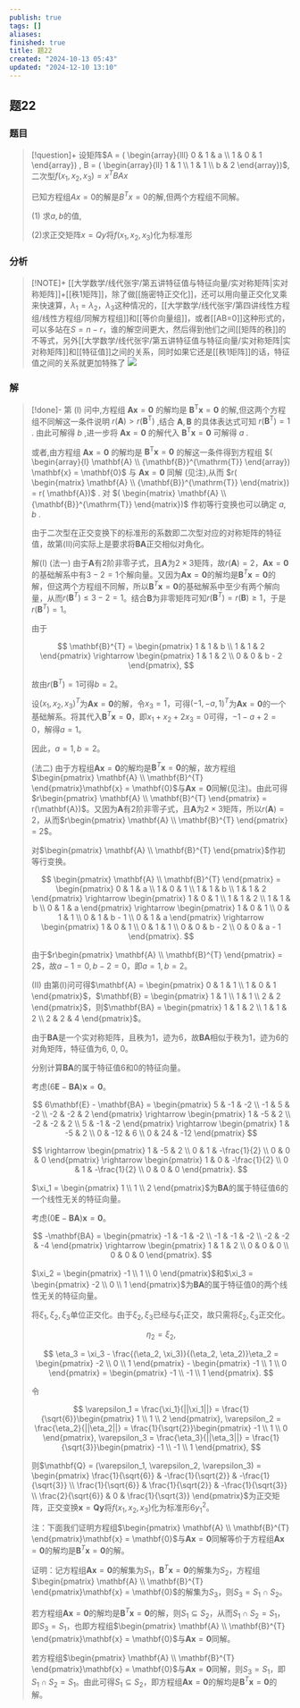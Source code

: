 ```yaml
---
publish: true
tags: []
aliases: 
finished: true
title: 题22
created: "2024-10-13 05:43"
updated: "2024-12-10 13:10"
---
```

## 题22
### 题目
> [!question]+
> 设矩阵$A = ( \begin{array}{lll} 0 & 1 & a \\ 1 & 0 & 1 \end{array}) , B = ( \begin{array}{ll} 1 & 1 \\ 1 & 1 \\ b & 2 \end{array})$,二次型$f( {{x}_{1},{x}_{2},{x}_{3}}) = {x}^{T}{BAx}$
> 
> 已知方程组${Ax} = 0$的解是${B}^{T}x = 0$的解,但两个方程组不同解。
> 
> (1) 求$a, b$的值,
> 
> (2)求正交矩阵$x = {Qy}$将$f( {{x}_{1},{x}_{2},{x}_{3}})$化为标准形
### 分析
> [!NOTE]+
> [[大学数学/线代张宇/第五讲特征值与特征向量/实对称矩阵|实对称矩阵]]+[[秩1矩阵]]，除了做[[施密特正交化]]，还可以用向量正交化叉乘来快速算，$\lambda_{1}=\lambda_{2}$，$\lambda_{3}$这种情况的，[[大学数学/线代张宇/第四讲线性方程组/线性方程组/同解方程组]]和[[等价向量组]]，或者[[AB=0]]这种形式的，可以多站在$S=n-r$，谁的解空间更大，然后得到他们之间[[矩阵的秩]]的不等式，另外[[大学数学/线代张宇/第五讲特征值与特征向量/实对称矩阵|实对称矩阵]]和[[特征值]]之间的关系，同时如果它还是[[秩1矩阵]]的话，特征值之间的关系就更加特殊了
> ![](https://img.hwenyi.tech/202412102107340.webp)
### 解
> [!done]-
> 第 (I) 问中,方程组 $\mathbf{{Ax}} = \mathbf{0}$ 的解均是 ${\mathbf{B}}^{\mathrm{T}}\mathbf{x} = \mathbf{0}$ 的解,但这两个方程组不同解这一条件说明 $r( \mathbf{A})  > r( {\mathbf{B}}^{\mathrm{T}})$ ,结合 $\mathbf{A},\mathbf{B}$ 的具体表达式可知 $r( {\mathbf{B}}^{\mathrm{T}})  = 1$ . 由此可解得 $b$ ,进一步将 $\mathbf{{Ax}} = \mathbf{0}$ 的解代入 ${\mathbf{B}}^{\mathrm{T}}\mathbf{x} = \mathbf{0}$ 可解得 $a$ .
> 
> 或者,由方程组 $\mathbf{{Ax}} = \mathbf{0}$ 的解均是 ${\mathbf{B}}^{\mathrm{T}}\mathbf{x} = \mathbf{0}$ 的解这一条件得到方程组 $( \begin{array}{l} \mathbf{A} \\  {\mathbf{B}}^{\mathrm{T}} \end{array}) \mathbf{x} = \mathbf{0}$ 与 $\mathbf{{Ax}} = \mathbf{0}$ 同解 (见注),从而 $r( \begin{matrix} \mathbf{A} \\  {\mathbf{B}}^{\mathrm{T}} \end{matrix})  = r( \mathbf{A})$ . 对 $( \begin{matrix} \mathbf{A} \\  {\mathbf{B}}^{\mathrm{T}} \end{matrix})$ 作初等行变换也可以确定 $a, b$ .
> 
> 由于二次型在正交变换下的标准形的系数即二次型对应的对称矩阵的特征值，故第(II)问实际上是要求将$\mathbf{BA}$正交相似对角化。
> 
> 解(I) (法一) 由于$\mathbf{A}$有2阶非零子式，且$\mathbf{A}$为$2 \times 3$矩阵，故$r(\mathbf{A}) = 2$，$\mathbf{Ax} = \mathbf{0}$的基础解系中有$3 - 2 = 1$个解向量。又因为$\mathbf{Ax} = \mathbf{0}$的解均是$\mathbf{B}^{T}\mathbf{x} = \mathbf{0}$的解，但这两个方程组不同解，所以$\mathbf{B}^{T}\mathbf{x} = \mathbf{0}$的基础解系中至少有两个解向量，从而$r(\mathbf{B}^{T}) \leq 3 - 2 = 1$。结合$\mathbf{B}$为非零矩阵可知$r(\mathbf{B}^{T}) = r(\mathbf{B}) \geq 1$，于是$r(\mathbf{B}^{T}) = 1$。
> 
> 由于
> 
> $$
> \mathbf{B}^{T} = \begin{pmatrix} 1 & 1 & b \\ 1 & 1 & 2 \end{pmatrix} \rightarrow \begin{pmatrix} 1 & 1 & 2 \\ 0 & 0 & b - 2 \end{pmatrix},
> $$
> 
> 故由$r(\mathbf{B}^{T}) = 1$可得$b = 2$。
> 
> 设$(x_1, x_2, x_3)^{T}$为$\mathbf{Ax} = \mathbf{0}$的解，令$x_3 = 1$，可得$(-1, -a, 1)^{T}$为$\mathbf{Ax} = \mathbf{0}$的一个基础解系。将其代入$\mathbf{B}^{T}\mathbf{x} = \mathbf{0}$，即$x_1 + x_2 + 2x_3 = 0$可得，$-1 - a + 2 = 0$，解得$a = 1$。
> 
> 因此，$a = 1, b = 2$。
> 
> (法二) 由于方程组$\mathbf{Ax} = \mathbf{0}$的解均是$\mathbf{B}^{T}\mathbf{x} = \mathbf{0}$的解，故方程组$\begin{pmatrix} \mathbf{A} \\ \mathbf{B}^{T} \end{pmatrix}\mathbf{x} = \mathbf{0}$与$\mathbf{Ax} = \mathbf{0}$同解(见注)。由此可得$r\begin{pmatrix} \mathbf{A} \\ \mathbf{B}^{T} \end{pmatrix} = r(\mathbf{A})$。又因为$\mathbf{A}$有2阶非零子式，且$\mathbf{A}$为$2 \times 3$矩阵，所以$r(\mathbf{A}) = 2$，从而$r\begin{pmatrix} \mathbf{A} \\ \mathbf{B}^{T} \end{pmatrix} = 2$。
> 
> 对$\begin{pmatrix} \mathbf{A} \\ \mathbf{B}^{T} \end{pmatrix}$作初等行变换。
> 
> $$
> \begin{pmatrix} \mathbf{A} \\ \mathbf{B}^{T} \end{pmatrix} = \begin{pmatrix} 0 & 1 & a \\ 1 & 0 & 1 \\ 1 & 1 & b \\ 1 & 1 & 2 \end{pmatrix} \rightarrow \begin{pmatrix} 1 & 0 & 1 \\ 1 & 1 & 2 \\ 1 & 1 & b \\ 0 & 1 & a \end{pmatrix} \rightarrow \begin{pmatrix} 1 & 0 & 1 \\ 0 & 1 & 1 \\ 0 & 1 & b - 1 \\ 0 & 1 & a \end{pmatrix} \rightarrow \begin{pmatrix} 1 & 0 & 1 \\ 0 & 1 & 1 \\ 0 & 0 & b - 2 \\ 0 & 0 & a - 1 \end{pmatrix}.
> $$
> 
> 由于$r\begin{pmatrix} \mathbf{A} \\ \mathbf{B}^{T} \end{pmatrix} = 2$，故$a - 1 = 0, b - 2 = 0$，即$a = 1, b = 2$。
> 
> (II) 由第(I)问可得$\mathbf{A} = \begin{pmatrix} 0 & 1 & 1 \\ 1 & 0 & 1 \end{pmatrix}$，$\mathbf{B} = \begin{pmatrix} 1 & 1 \\ 1 & 1 \\ 2 & 2 \end{pmatrix}$，则$\mathbf{BA} = \begin{pmatrix} 1 & 1 & 2 \\ 1 & 1 & 2 \\ 2 & 2 & 4 \end{pmatrix}$。
> 
> 由于$\mathbf{BA}$是一个实对称矩阵，且秩为1，迹为6，故$\mathbf{BA}$相似于秩为1，迹为6的对角矩阵，特征值为6, 0, 0。
> 
> 分别计算$\mathbf{BA}$的属于特征值6和0的特征向量。
> 
> 考虑$(6\mathbf{E} - \mathbf{BA})\mathbf{x} = \mathbf{0}$。
> 
> $$
> 6\mathbf{E} - \mathbf{BA} = \begin{pmatrix} 5 & -1 & -2 \\ -1 & 5 & -2 \\ -2 & -2 & 2 \end{pmatrix} \rightarrow \begin{pmatrix} 1 & -5 & 2 \\ -2 & -2 & 2 \\ 5 & -1 & -2 \end{pmatrix} \rightarrow \begin{pmatrix} 1 & -5 & 2 \\ 0 & -12 & 6 \\ 0 & 24 & -12 \end{pmatrix}
> $$
> 
> $$
> \rightarrow \begin{pmatrix} 1 & -5 & 2 \\ 0 & 1 & -\frac{1}{2} \\ 0 & 0 & 0 \end{pmatrix} \rightarrow \begin{pmatrix} 1 & 0 & -\frac{1}{2} \\ 0 & 1 & -\frac{1}{2} \\ 0 & 0 & 0 \end{pmatrix}.
> $$
> 
> $\xi_1 = \begin{pmatrix} 1 \\ 1 \\ 2 \end{pmatrix}$为$\mathbf{BA}$的属于特征值6的一个线性无关的特征向量。
> 
> 考虑$(0\mathbf{E} - \mathbf{BA})\mathbf{x} = \mathbf{0}$。
> 
> $$
> -\mathbf{BA} = \begin{pmatrix} -1 & -1 & -2 \\ -1 & -1 & -2 \\ -2 & -2 & -4 \end{pmatrix} \rightarrow \begin{pmatrix} 1 & 1 & 2 \\ 0 & 0 & 0 \\ 0 & 0 & 0 \end{pmatrix}.
> $$
> 
> $\xi_2 = \begin{pmatrix} -1 \\ 1 \\ 0 \end{pmatrix}$和$\xi_3 = \begin{pmatrix} -2 \\ 0 \\ 1 \end{pmatrix}$为$\mathbf{BA}$的属于特征值0的两个线性无关的特征向量。
> 
> 将$\xi_1, \xi_2, \xi_3$单位正交化。由于$\xi_2, \xi_3$已经与$\xi_1$正交，故只需将$\xi_2, \xi_3$正交化。
> 
> $$
> \eta_2 = \xi_2,
> $$
> 
> $$
> \eta_3 = \xi_3 - \frac{(\eta_2, \xi_3)}{(\eta_2, \eta_2)}\eta_2 = \begin{pmatrix} -2 \\ 0 \\ 1 \end{pmatrix} - \begin{pmatrix} -1 \\ 1 \\ 0 \end{pmatrix} = \begin{pmatrix} -1 \\ -1 \\ 1 \end{pmatrix}.
> $$
> 
> 令
> 
> $$
> \varepsilon_1 = \frac{\xi_1}{||\xi_1||} = \frac{1}{\sqrt{6}}\begin{pmatrix} 1 \\ 1 \\ 2 \end{pmatrix}, \varepsilon_2 = \frac{\eta_2}{||\eta_2||} = \frac{1}{\sqrt{2}}\begin{pmatrix} -1 \\ 1 \\ 0 \end{pmatrix}, \varepsilon_3 = \frac{\eta_3}{||\eta_3||} = \frac{1}{\sqrt{3}}\begin{pmatrix} -1 \\ -1 \\ 1 \end{pmatrix},
> $$
> 
> 则$\mathbf{Q} = (\varepsilon_1, \varepsilon_2, \varepsilon_3) = \begin{pmatrix} \frac{1}{\sqrt{6}} & -\frac{1}{\sqrt{2}} & -\frac{1}{\sqrt{3}} \\ \frac{1}{\sqrt{6}} & \frac{1}{\sqrt{2}} & -\frac{1}{\sqrt{3}} \\ \frac{2}{\sqrt{6}} & 0 & \frac{1}{\sqrt{3}} \end{pmatrix}$为正交矩阵，正交变换$\mathbf{x} = \mathbf{Qy}$将$f(x_1, x_2, x_3)$化为标准形$6y_1^2$。
> 
> 注：下面我们证明方程组$\begin{pmatrix} \mathbf{A} \\ \mathbf{B}^{T} \end{pmatrix}\mathbf{x} = \mathbf{0}$与$\mathbf{Ax} = \mathbf{0}$同解等价于方程组$\mathbf{Ax} = \mathbf{0}$的解均是$\mathbf{B}^{T}\mathbf{x} = \mathbf{0}$的解。
> 
> 证明：记方程组$\mathbf{Ax} = \mathbf{0}$的解集为$S_1$，$\mathbf{B}^{T}\mathbf{x} = \mathbf{0}$的解集为$S_2$，方程组$\begin{pmatrix} \mathbf{A} \\ \mathbf{B}^{T} \end{pmatrix}\mathbf{x} = \mathbf{0}$的解集为$S_3$，则$S_3 = S_1 \cap S_2$。
> 
> 若方程组$\mathbf{Ax} = \mathbf{0}$的解均是$\mathbf{B}^{T}\mathbf{x} = \mathbf{0}$的解，则$S_1 \subseteq S_2$，从而$S_1 \cap S_2 = S_1$，即$S_3 = S_1$，也即方程组$\begin{pmatrix} \mathbf{A} \\ \mathbf{B}^{T} \end{pmatrix}\mathbf{x} = \mathbf{0}$与$\mathbf{Ax} = \mathbf{0}$同解。
> 
> 若方程组$\begin{pmatrix} \mathbf{A} \\ \mathbf{B}^{T} \end{pmatrix}\mathbf{x} = \mathbf{0}$与$\mathbf{Ax} = \mathbf{0}$同解，则$S_3 = S_1$，即$S_1 \cap S_2 = S_1$。由此可得$S_1 \subseteq S_2$，即方程组$\mathbf{Ax} = \mathbf{0}$的解均是$\mathbf{B}^{T}\mathbf{x} = \mathbf{0}$的解。